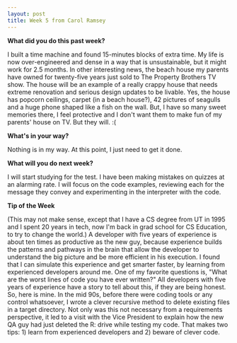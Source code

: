 ```yaml
---
layout: post
title: Week 5 from Carol Ramsey
---
```


**What did you do this past week?**

I built a time machine and found 15-minutes blocks of extra time. My life is now over-engineered and dense in a way that is unsustainable, but it might work for 2.5 months. In other interesting news, the beach house my parents have owned for twenty-five years just sold to The Property Brothers TV show. The house will be an example of a really crappy house that needs extreme renovation and serious design updates to be livable. Yes, the house has popcorn ceilings, carpet (in a beach house?), 42 pictures of seagulls and a huge phone shaped like a fish on the wall. But, I have so many sweet memories there, I feel protective and I don't want them to make fun of my parents' house on TV. But they will. :(

**What's in your way?**

Nothing is in my way. At this point, I just need to get it done. 

**What will you do next week?**

I will start studying for the test. I have been making mistakes on quizzes at an alarming rate. I will focus on the code examples, reviewing each for the message they convey and experimenting in the interpreter with the code.   

**Tip of the Week**

(This may not make sense, except that I have a CS degree from UT in 1995 and I spent 20 years in tech, now I'm back in grad school for CS Education, to try to change the world.) A developer with five years of experience is about ten times as productive as the new guy, because experience builds the patterns and pathways in the brain that allow the developer to understand the big picture and be more efficient in his execution. I found that I can simulate this experience and get smarter faster, by learning from experienced developers around me. One of my favorite questions is, "What are the worst lines of code you have ever written?" All developers with five years of experience have a story to tell about this, if they are being honest. So, here is mine. In the mid 90s, before there were coding tools or any control whatsoever, I wrote a clever recursive method to delete existing files in a target directory. Not only was this not necessary from a requirements perspective, it led to a visit with the Vice President to explain how the new QA guy had just deleted the R: drive while testing my code. That makes two tips: 1) learn from experienced developers and 2) beware of clever code.


